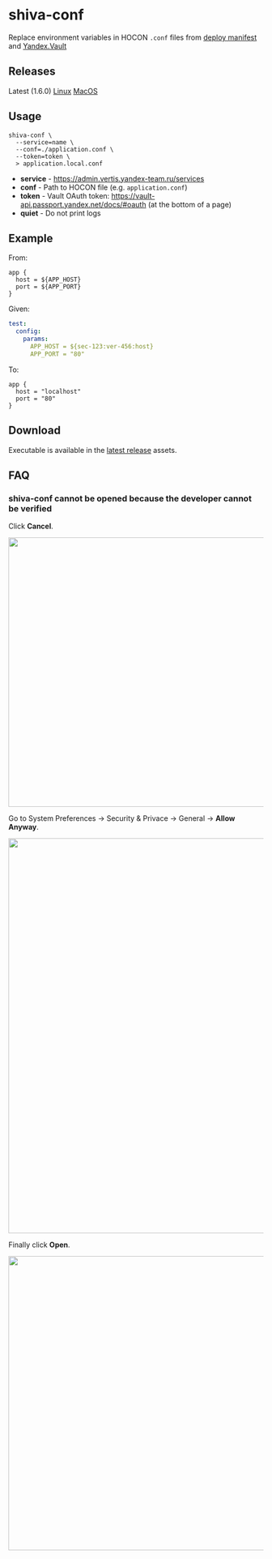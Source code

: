 # shiva-conf

Replace environment variables in HOCON `.conf` files from [deploy manifest](https://wiki.yandex-team.ru/vertis-admin/deploy/deploymanifest/) and [Yandex.Vault](https://yav.yandex-team.ru)

## Releases

Latest (1.6.0) [Linux](https://proxy.sandbox.yandex-team.ru/3325394356) [MacOS](https://proxy.sandbox.yandex-team.ru/3325395572)


## Usage

```shell
shiva-conf \
  --service=name \
  --conf=./application.conf \
  --token=token \
  > application.local.conf
```

* **service** - https://admin.vertis.yandex-team.ru/services
* **conf** - Path to HOCON file (e.g. `application.conf`)
* **token** - Vault OAuth token: https://vault-api.passport.yandex.net/docs/#oauth (at the bottom of a page)
* **quiet** - Do not print logs

## Example

From:

```properties
app {
  host = ${APP_HOST}
  port = ${APP_PORT}
}
```

Given:

```yaml
test:
  config:
    params:
      APP_HOST = ${sec-123:ver-456:host}
      APP_PORT = "80"
```

To:

```properties
app {
  host = "localhost"
  port = "80"
}
```

## Download

Executable is available in the [latest release](https://github.com/YandexClassifieds/shiva-conf/releases/latest) assets.

## FAQ

### shiva-conf cannot be opened because the developer cannot be verified

Click **Cancel**.

<img width="532" src="https://user-images.githubusercontent.com/2979521/109527056-4c775600-7ac4-11eb-806d-fb754c19e190.png">

Go to System Preferences -> Security & Privace -> General -> **Allow Anyway**.

<img width="780" src="https://user-images.githubusercontent.com/2979521/109527276-85afc600-7ac4-11eb-9101-4bc8bcc52cd3.png">

Finally click **Open**.

<img width="581" src="https://user-images.githubusercontent.com/2979521/109527321-8fd1c480-7ac4-11eb-92d3-3ba490d4a542.png">

